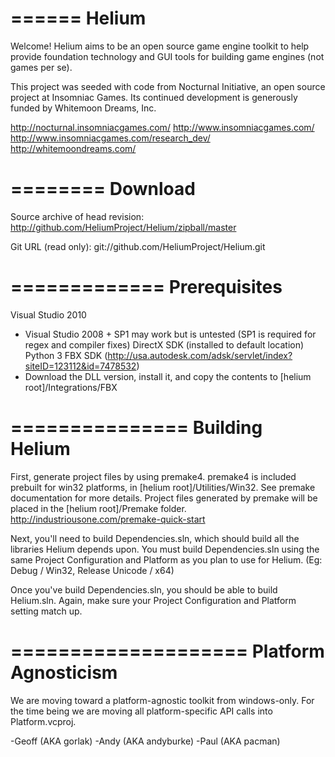 ======
Helium
======

Welcome!  Helium aims to be an open source game engine toolkit to
help provide foundation technology and GUI tools for building game
engines (not games per se).

This project was seeded with code from Nocturnal Initiative, an open
source project at Insomniac Games.  Its continued development is
generously funded by Whitemoon Dreams, Inc.

http://nocturnal.insomniacgames.com/
http://www.insomniacgames.com/
http://www.insomniacgames.com/research_dev/
http://whitemoondreams.com/

========
Download
========

Source archive of head revision:
http://github.com/HeliumProject/Helium/zipball/master

Git URL (read only):
git://github.com/HeliumProject/Helium.git

=============
Prerequisites
=============

Visual Studio 2010
 - Visual Studio 2008 + SP1 may work but is untested (SP1 is required for 
   regex and compiler fixes)
DirectX SDK (installed to default location)
Python 3
FBX SDK (http://usa.autodesk.com/adsk/servlet/index?siteID=123112&id=7478532)
 - Download the DLL version, install it, and copy the contents to
   [helium root]/Integrations/FBX

===============
Building Helium
===============

First, generate project files by using premake4. premake4 is included
prebuilt for win32 platforms, in [helium root]/Utilities/Win32. See
premake documentation for more details. Project files generated by
premake will be placed in the [helium root]/Premake folder.
http://industriousone.com/premake-quick-start

Next, you'll need to build Dependencies.sln, which should build all
the libraries Helium depends upon.  You must build Dependencies.sln
using the same Project Configuration and Platform as you plan to use
for Helium.  (Eg: Debug / Win32, Release Unicode / x64)

Once you've build Dependencies.sln, you should be able to build
Helium.sln.  Again, make sure your Project Configuration and Platform
setting match up.

====================
Platform Agnosticism
====================

We are moving toward a platform-agnostic toolkit from windows-only.  For
the time being we are moving all platform-specific API calls into
Platform.vcproj.

-Geoff (AKA gorlak)
-Andy (AKA andyburke)
-Paul (AKA pacman)